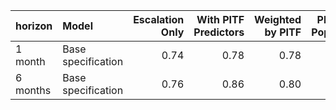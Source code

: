 |horizon  |Model              | Escalation Only| With PITF Predictors| Weighted by PITF| PITF Split Population| PITF Only|
|:--------|:------------------|---------------:|--------------------:|----------------:|---------------------:|---------:|
|1 month  |Base specification |            0.74|                 0.78|             0.78|                  0.80|      0.75|
|6 months |Base specification |            0.76|                 0.86|             0.80|                  0.77|      0.74|

